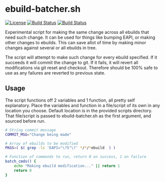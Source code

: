 # ebuild-batcher.sh
[![License](https://img.shields.io/badge/license-GPLv3-blue.svg?colorB=9977bb&style=plastic)](https://github.com/Obsidian-StudiosInc/ebuild-batcher/blob/master/LICENSE)
[![Build Status](https://img.shields.io/travis/Obsidian-StudiosInc/ebuild-batcher/master.svg?colorA=9977bb&style=plastic)](https://travis-ci.org/Obsidian-StudiosInc/ebuild-batcher)
[![Build Status](https://img.shields.io/shippable/5840e5d1b5bc7810005ff861/master.svg?colorA=9977bb&style=plastic)](https://app.shippable.com/projects/5840e5d1b5bc7810005ff861/)

Experimental script for making the same change across all ebuilds that 
need such change. It can be used for things like bumping EAPI, or making 
other changes to ebuilds. This can save allot of time by making minor 
changes against several or all ebuilds in tree.

The script will attempt to make such change for every ebuild specified. 
If it succeeds it will commit the change to git. If it fails, it will 
revert all modifications via git reset and checkout. Therefore should be 
100% safe to use as any failures are reverted to previous state.

## Usage
The script functions off 2 variables and 1 function, all pretty self 
explanatory. Place the variables and function in a file/script of its 
own in any location you choose. Default location is in the provided 
scripts directory. That file/script is passed to ebuild-batcher.sh as 
the first argument, and sourced before run.


```bash
# String commit message
COMMIT_MSG="Change being made"

# Array of ebuilds to be modified
PKGS=( $( grep -ls 'EAPI="\?5"\?' */*/*ebuild  ) )

# Function of commands to run, return 0 on success, 1 on failure
batch_cmds() {
	echo "Making ebuild modification..." || return 1
	return 0
}

```
